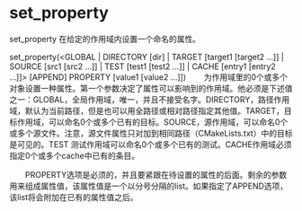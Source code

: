 set_property
===

set_property  在给定的作用域内设置一个命名的属性。

  set_property(<GLOBAL                            |
                DIRECTORY [dir]                   |
                TARGET    [target1 [target2 ...]] |
                SOURCE    [src1 [src2 ...]]       |
                TEST      [test1 [test2 ...]]     |
                CACHE     [entry1 [entry2 ...]]>
               [APPEND]
               PROPERTY <name> [value1 [value2 ...]])
　　为作用域里的0个或多个对象设置一种属性。第一个参数决定了属性可以影响到的作用域。他必须是下述值之一：GLOBAL，全局作用域，唯一，并且不接受名字。DIRECTORY，路径作用域，默认为当前路径，但是也可以用全路径或相对路径指定其他值。TARGET，目标作用域，可以命名0个或多个已有的目标。SOURCE，源作用域，可以命名0个或多个源文件。注意，源文件属性只对加到相同路径（CMakeLists.txt）中的目标是可见的。TEST 测试作用域可以命名0个或多个已有的测试。CACHE作用域必须指定0个或多个cache中已有的条目。

　　PROPERTY选项是必须的，并且要紧跟在待设置的属性的后面。剩余的参数用来组成属性值，该属性值是一个以分号分隔的list。如果指定了APPEND选项，该list将会附加在已有的属性值之后。

